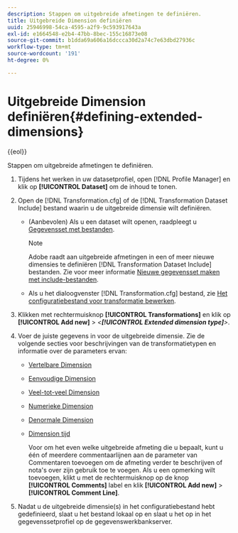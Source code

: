 ```yaml
---
description: Stappen om uitgebreide afmetingen te definiëren.
title: Uitgebreide Dimension definiëren
uuid: 25946998-54ca-4595-a2f9-9c593917643a
exl-id: e1664548-e2b4-47bb-8bec-155c16873e08
source-git-commit: b1dda69a606a16dccca30d2a74c7e63dbd27936c
workflow-type: tm+mt
source-wordcount: '191'
ht-degree: 0%

---
```


# Uitgebreide Dimension definiëren{#defining-extended-dimensions}

{{eol}}

Stappen om uitgebreide afmetingen te definiëren.

1. Tijdens het werken in uw datasetprofiel, open [!DNL Profile Manager] en klik op **[!UICONTROL Dataset]** om de inhoud te tonen.
1. Open de [!DNL Transformation.cfg] of de [!DNL Transformation Dataset Include] bestand waarin u de uitgebreide dimensie wilt definiëren.

   * (Aanbevolen) Als u een dataset wilt openen, raadpleegt u [Gegevensset met bestanden](../../../home/c-dataset-const-proc/c-dataset-inc-files/c-abt-dataset-inc-files.md).

      >[!NOTE]
      >
      >Adobe raadt aan uitgebreide afmetingen in een of meer nieuwe dimensies te definiëren [!DNL Transformation Dataset Include] bestanden. Zie voor meer informatie [Nieuwe gegevensset maken met include-bestanden](../../../home/c-dataset-const-proc/c-dataset-inc-files/c-work-dataset-inc-files/t-create-new-dataset-inc-files.md#task-b29f30605c374a6ca747ac843337b06e).

   * Als u het dialoogvenster [!DNL Transformation.cfg] bestand, zie [Het configuratiebestand voor transformatie bewerken](../../../home/c-dataset-const-proc/c-trans-config-file/t-edit-trans-config-file.md#task-cfef4142c1bf4437a669d1fdc75cabbc).

1. Klikken met rechtermuisknop **[!UICONTROL Transformations]** en klik op **[!UICONTROL Add new]** > *&lt;**[!UICONTROL Extended dimension type]**>*.
1. Voer de juiste gegevens in voor de uitgebreide dimensie. Zie de volgende secties voor beschrijvingen van de transformatietypen en informatie over de parameters ervan:

   * [Vertelbare Dimension](../../../home/c-dataset-const-proc/c-ex-dim/c-types-ex-dim/c-count-dim.md#concept-f28b633419494e7bbc510012dbfcc6f8)
   * [Eenvoudige Dimension](../../../home/c-dataset-const-proc/c-ex-dim/c-types-ex-dim/c-simple-dim.md#concept-c1d804dac4094489afe61560d2908181)
   * [Veel-tot-veel Dimension](../../../home/c-dataset-const-proc/c-ex-dim/c-types-ex-dim/c-many-dim.md#concept-5ed3cca8b2194d4f96134f6238040998)
   * [Numerieke Dimension](../../../home/c-dataset-const-proc/c-ex-dim/c-types-ex-dim/c-num-dim.md#concept-8513b9afaff447c8b334410b565b91ed)
   * [Denormale Dimension](../../../home/c-dataset-const-proc/c-ex-dim/c-types-ex-dim/c-denormal-dim.md#concept-54a2600b8ee748b7acff405daccf3489)
   * [Dimension tijd](../../../home/c-dataset-const-proc/c-ex-dim/c-types-ex-dim/c-time-dim.md#concept-1e4eeb8d33964bb2a8d5768d6439df67)

      Voor om het even welke uitgebreide afmeting die u bepaalt, kunt u één of meerdere commentaarlijnen aan de parameter van Commentaren toevoegen om de afmeting verder te beschrijven of nota&#39;s over zijn gebruik toe te voegen. Als u een opmerking wilt toevoegen, klikt u met de rechtermuisknop op de knop **[!UICONTROL Comments]** label en klik **[!UICONTROL Add new]** > **[!UICONTROL Comment Line]**.

1. Nadat u de uitgebreide dimensie(s) in het configuratiebestand hebt gedefinieerd, slaat u het bestand lokaal op en slaat u het op in het gegevenssetprofiel op de gegevenswerkbankserver.
